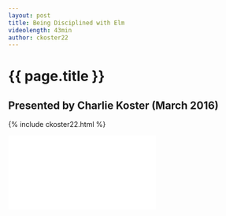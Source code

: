 ```yaml
---
layout: post
title: Being Disciplined with Elm
videolength: 43min
author: ckoster22
---
```


# {{ page.title }}

## Presented by Charlie Koster (March 2016)

{% include ckoster22.html %}

<div class="fluid-width-video-wrapper"><iframe src="//www.youtube.com/embed/LBPw49JsWUg" frameborder="0" allowfullscreen></iframe></div>
